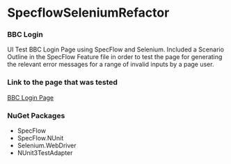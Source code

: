 # SpecflowSeleniumRefactor

### BBC Login 
UI Test BBC Login Page using SpecFlow and Selenium.
Included a Scenario Outline in the SpecFlow Feature file in order to test the page for generating the relevant error messages for a range of invalid inputs by a page user.

### Link to the page that was tested
[BBC Login Page](https://account.bbc.com/signin)

### NuGet Packages
* SpecFlow
* SpecFlow.NUnit
* Selenium.WebDriver
* NUnit3TestAdapter
